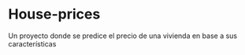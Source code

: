 # House-prices
Un proyecto donde se predice el precio de una vivienda en base a sus características
